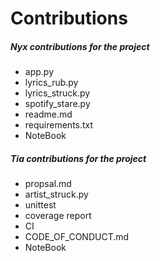 # Contributions
##### Nyx contributions for the project
- app.py
- lyrics_rub.py
- lyrics_struck.py
- spotify_stare.py
- readme.md
- requirements.txt
- NoteBook
##### Tia contributions for the project
- propsal.md
- artist_struck.py
- unittest
- coverage report
- CI
- CODE_OF_CONDUCT.md
- NoteBook
